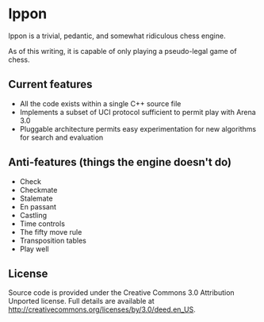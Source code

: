 Ippon
=====

Ippon is a trivial, pedantic, and somewhat ridiculous chess
engine.

As of this writing, it is capable of only playing a pseudo-legal
game of chess.

Current features
----------------

- All the code exists within a single C++ source file
- Implements a subset of UCI protocol sufficient to permit play 
  with Arena 3.0
- Pluggable architecture permits easy experimentation for 
  new algorithms for search and evaluation  

Anti-features (things the engine doesn't do)
--------------------------------------------

- Check
- Checkmate
- Stalemate
- En passant
- Castling
- Time controls
- The fifty move rule
- Transposition tables
- Play well

License
-------

Source code is provided under the Creative Commons 3.0 Attribution 
Unported license.  Full details are available at
<http://creativecommons.org/licenses/by/3.0/deed.en_US>.